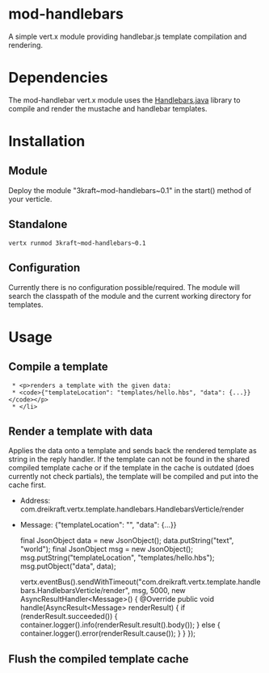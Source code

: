 mod-handlebars
==============

A simple vert.x module providing handlebar.js template compilation and rendering.

# Dependencies

The mod-handlebar vert.x module uses the [Handlebars.java](https://github.com/jknack/handlebars.java) library to compile
and render the mustache and handlebar templates.

# Installation

## Module

Deploy the module "3kraft~mod-handlebars~0.1" in the start() method of your verticle.

## Standalone

    vertx runmod 3kraft~mod-handlebars~0.1

## Configuration

Currently there is no configuration possible/required. The module will search the classpath of the module and the
current working directory for templates.

# Usage

## Compile a template



     * <p>renders a template with the given data:
     * <code>{"templateLocation": "templates/hello.hbs", "data": {...}}</code></p>
     * </li>

## Render a template with data

Applies the data onto a template and sends back the rendered template as string in the reply handler. If the template
can not be found in the shared compiled template cache or if the template in the cache is outdated (does currently
not check partials), the template will be compiled and put into the cache first.

- Address: com.dreikraft.vertx.template.handlebars.HandlebarsVerticle/render
- Message: {"templateLocation": "<path-to-template>", "data": {...}}

    final JsonObject data = new JsonObject();
    data.putString("text", "world");
    final JsonObject msg = new JsonObject();
    msg.putString("templateLocation", "templates/hello.hbs");
    msg.putObject("data", data);

    vertx.eventBus().sendWithTimeout("com.dreikraft.vertx.template.handlebars.HandlebarsVerticle/render",
                    msg, 5000, new AsyncResultHandler<Message<String>>() {
                @Override
                public void handle(AsyncResult<Message<String>> renderResult) {
                    if (renderResult.succeeded()) {
                        container.logger().info(renderResult.result().body());
                    } else {
                        container.logger().error(renderResult.cause());
                    }
                }
            });

## Flush the compiled template cache
